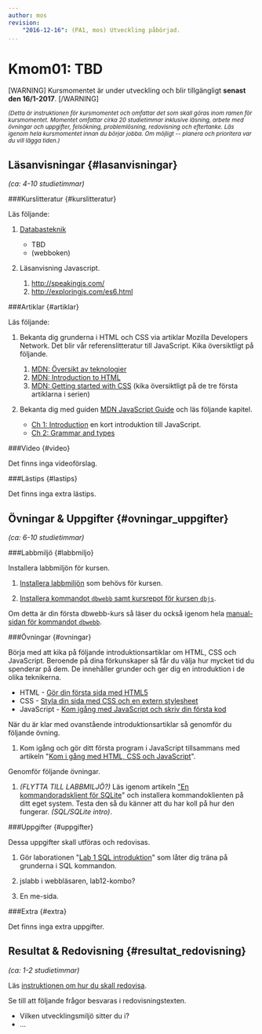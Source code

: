 ```yaml
---
author: mos
revision:
    "2016-12-16": (PA1, mos) Utveckling påbörjad.
...
```

Kmom01: TBD
==================================

[WARNING]
Kursmomentet är under utveckling och blir tillgängligt **senast den 16/1-2017**.
[/WARNING]


<!--more-->
<!--
[FIGURE src=/image/snapht15/linux-what-now.png?w=w2 caption="Okey, terminalen, och nu då?"]
-->

<small>*(Detta är instruktionen för kursmomentet och omfattar det som skall göras inom ramen för kursmomentet. Momentet omfattar cirka 20 studietimmar inklusive läsning, arbete med övningar och uppgifter, felsökning, problemlösning, redovisning och eftertanke. Läs igenom hela kursmomentet innan du börjar jobba. Om möjligt -- planera och prioritera var du vill lägga tiden.)*</small>



Läsanvisningar  {#lasanvisningar}
---------------------------------

*(ca: 4-10 studietimmar)*


###Kurslitteratur  {#kurslitteratur}

Läs följande:

1. [Databasteknik](kunskap/boken-databasteknik)
    * TBD
    * (webboken)

1. Läsanvisning Javascript.

    1. http://speakingjs.com/
    1. http://exploringjs.com/es6.html



###Artiklar {#artiklar}

Läs följande:

1. Bekanta dig grunderna i HTML och CSS via artiklar Mozilla Developers Network. Det blir vår referenslitteratur till JavaScript. Kika översiktligt på följande.

    1. [MDN: Översikt av teknologier](https://developer.mozilla.org/en-US/docs/Web)
    1. [MDN: Introduction to HTML](https://developer.mozilla.org/en-US/docs/Web/Guide/HTML/Introduction)
    1. [MDN: Getting started with CSS](https://developer.mozilla.org/en-US/docs/Web/Guide/CSS/Getting_started) (kika översiktligt på de tre första artiklarna i serien)

5. Bekanta dig med guiden [MDN JavaScript Guide](https://developer.mozilla.org/en-US/docs/Web/JavaScript/Guide) och läs följande kapitel.

    * [Ch 1: Introduction](https://developer.mozilla.org/en-US/docs/Web/JavaScript/Guide/Introduction) en kort introduktion till JavaScript.
    * [Ch 2: Grammar and types](https://developer.mozilla.org/en-US/docs/Web/JavaScript/Guide/Grammar_and_types)



###Video  {#video}

Det finns inga videoförslag.



###Lästips {#lastips}

Det finns inga extra lästips.




Övningar & Uppgifter  {#ovningar_uppgifter}
-------------------------------------------

*(ca: 6-10 studietimmar)*



###Labbmiljö {#labbmiljo}

Installera labbmiljön för kursen.

1. [Installera labbmiljön](kurser/dbjs/labbmiljo) som behövs för kursen.

1. [Installera kommandot `dbwebb`  samt kursrepot för kursen `dbjs`](dbwebb-cli/clone).

Om detta är din första dbwebb-kurs så läser du också igenom hela [manual-sidan för kommandot `dbwebb`](dbwebb-cli).



###Övningar {#ovningar}

Börja med att kika på följande introduktionsartiklar om HTML, CSS och JavaScript. Beroende på dina förkunskaper så får du välja hur mycket tid du spenderar på dem. De innehåller grunder och ger dig en introduktion i de olika teknikerna.

* HTML - [Gör din första sida med HTML5](coachen/gor-din-forsta-sida-med-html5)
* CSS - [Styla din sida med CSS och en extern stylesheet](coachen/styla-din-sida-med-css-och-en-extern-stylesheet)
* JavaScript - [Kom igång med JavaScript och skriv din första kod](coachen/kom-igang-med-javascript-och-skriv-din-forsta-kod)



När du är klar med ovanstående introduktionsartiklar så genomför du följande övning.

1. Kom igång och gör ditt första program i JavaScript tillsammans med artikeln "[Kom i gång med HTML, CSS och JavaScript](kunskap/kom-i-gang-med-html-css-och-javascript)".



Genomför följande övningar.

1. *(FLYTTA TILL LABBMILJÖ?)* Läs igenom artikeln ["En kommandoradsklient för SQLite](kunskap/en-kommandoradsklient-for-sqlite)" och installera kommandoklienten på ditt eget system. Testa den så du känner att du har koll på hur den fungerar. *(SQL/SQLite intro)*.




###Uppgifter {#uppgifter}

Dessa uppgifter skall utföras och redovisas.

1. Gör laborationen "[Lab 1 SQL introduktion](uppgift/lab-1-sql-introduktion)" som låter dig träna på grunderna i SQL kommandon.

1. jslabb i webbläsaren, lab12-kombo?

1. En me-sida.



###Extra {#extra}

Det finns inga extra uppgifter.



Resultat & Redovisning  {#resultat_redovisning}
-----------------------------------------------

*(ca: 1-2 studietimmar)*

Läs [instruktionen om hur du skall redovisa](kurser/dbjs/redovisa).

Se till att följande frågor besvaras i redovisningstexten.

* Vilken utvecklingsmiljö sitter du i?
* ...
